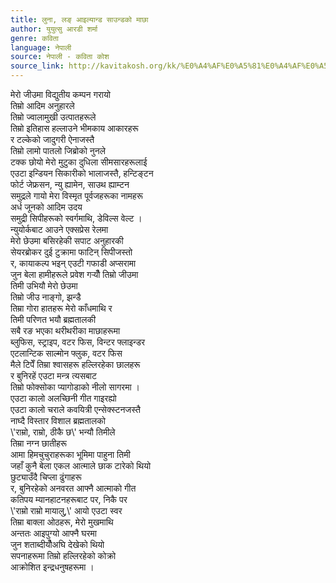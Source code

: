 ```yaml
---
title: लुना, लङ् आइल्यान्ड साउन्डको माछा
author: युयुत्सु आरडी शर्मा
genre: कविता
language: नेपाली
source: नेपाली - कविता कोश
source_link: http://kavitakosh.org/kk/%E0%A4%AF%E0%A5%81%E0%A4%AF%E0%A5%81%E0%A4%A4%E0%A5%8D%E0%A4%B8%E0%A5%81_%E0%A4%86%E0%A4%B0%E0%A4%A1%E0%A5%80_%E0%A4%B6%E0%A4%B0%E0%A5%8D%E0%A4%AE%E0%A4%BE
---
```


मेरो जीउमा विद्युतीय कम्पन गरायो  
तिम्रो आदिम अनुहारले  
तिम्रो ज्वालामुखी उत्पातहरूले  
तिम्रो इतिहास हल्लाउने भीमकाय आकारहरू  
र टल्केको जादुगरी ऐनाजस्तै  
तिम्रो लामो पातलो जिब्रोको नुनले  
टक्क छोयो मेरो मुटुका दुधिला सीमसारहरूलाई  
एउटा इन्डियन सिकारीको भालाजस्तै, हन्टिङ्टन  
फोर्ट जेफ्रसन, न्यु ह्यामेन, साउथ ह्याम्टन  
समुद्रले गायो मेरा विस्मृत पूर्वजहरूका नामहरू  
अर्ध जूनको आदिम उदय  
समुद्री सिपीहरूको स्वर्गमाथि, डेविल्स वेल्ट ।  
न्युयोर्कबाट आउने एक्सप्रेस रेलमा  
मेरो छेउमा बसिरहेकी सपाट अनुहारकी  
सेयरब्रोकर दुई टुक्रामा फाटिन् सिपीजस्तो  
र, कायाकल्प भइन् एउटी गफाडी अप्सरामा  
जुन बेला हामीहरूले प्रवेश गर्‍यौँ तिम्रो जीउमा  
तिमी उभियौ मेरो छेउमा  
तिम्रो जीउ नाङ्गो, झन्डै  
तिम्रा गोरा हातहरू मेरो काँधमाथि र  
तिमी परिणत भयौ ब्रह्मतालकी  
सबै रङ भएका थरीथरीका माछाहरूमा  
ब्लुफिस, स्ट्राइप, वटर फिस, विन्टर फ्लाइन्डर  
एटलान्टिक साल्मोन फ्लुक, वटर फिस  
मैले टिपेँ तिम्रा श्वासहरू हल्लिरहेका छालहरू  
र बुनिरहें एउटा मन्त्र त्यसबाट  
तिम्रो फोक्सोका प्यागोडाको नीलो सागरमा ।  
एउटा कालो अलच्छिनी गीत गाइरह्यो  
एउटा कालो चराले कवयित्री एन्सेक्स्टनजस्तै  
नाघ्दै विस्तार विशाल ब्रह्मतालको  
\\'राम्रो, राम्रो, ठीकै छ\\' भन्यौ तिमीले  
तिम्रा नग्न छातीहरू  
आमा हिमचुचुराहरूका भूमिमा पाहुना तिमी  
जहाँ कुनै बेला एकल आत्माले छाक टारेको थियो  
छुट्याउँदै चिप्ला ढुंगाहरू  
र, बुनिरहेको अनवरत आफ्नै आत्माको गीत  
कतिपय म्यानहाटनहरूबाट पर, निकै पर  
\\'राम्रो राम्रो मायालु,\\' आयो एउटा स्वर  
तिम्रा बाक्ला ओठहरू, मेरो मुखमाथि  
अन्ततः आइपुग्यो आफ्नै घरमा  
जुन शताब्दीयौँअघि देखेको थियो  
सपनाहरूमा तिम्रो हल्लिरहेको कोक्रो  
आक्रोशित इन्द्रधनुषहरूमा ।
